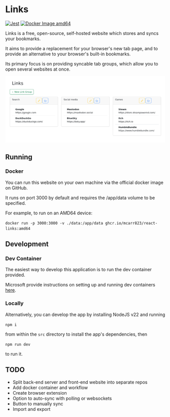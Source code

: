 # Links

[![Jest](https://github.com/mcarr823/react-links/actions/workflows/jest.yml/badge.svg)](https://github.com/mcarr823/react-links/actions/workflows/jest.yml)
[![Docker Image amd64](https://github.com/mcarr823/react-links/actions/workflows/docker-image.yml/badge.svg)](https://github.com/mcarr823/react-links/actions/workflows/docker-image.yml)

Links is a free, open-source, self-hosted website which stores and syncs your bookmarks.

It aims to provide a replacement for your browser's new tab page, and to provide an alternative to your browser's built-in bookmarks.

Its primary focus is on providing syncable tab groups, which allow you to open several websites at once.

![Home screen](screenshots/home.png)

## Running

### Docker

You can run this website on your own machine via the official docker image on GitHub.

It runs on port 3000 by default and requires the /app/data volume to be specified.

For example, to run on an AMD64 device:

`docker run -p 3000:3000 -v ./data:/app/data ghcr.io/mcarr823/react-links:amd64`

## Development

### Dev Container

The easiest way to develop this application is to run the dev container provided.

Microsoft provide instructions on setting up and running dev containers [here](https://code.visualstudio.com/docs/devcontainers/containers).

### Locally

Alternatively, you can develop the app by installing NodeJS v22 and running

`npm i`

from within the `src` directory to install the app's dependencies, then

`npm run dev`

to run it.

## TODO

- Split back-end server and front-end website into separate repos
- Add docker container and workflow
- Create browser extension
- Option to auto-sync with polling or websockets
- Button to manually sync
- Import and export